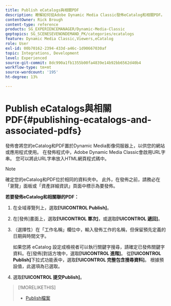 ```yaml
---
title: Publish eCatalogs與相關PDF
description: 瞭解如何從Adobe Dynamic Media Classic發佈eCatalog和相關PDF。
contentOwner: Rick Brough
content-type: reference
products: SG_EXPERIENCEMANAGER/Dynamic-Media-Classic
geptopics: SG_SCENESEVENONDEMAND_PK/categories/ecatalogs
feature: Dynamic Media Classic,Viewers,eCatalog
role: User
exl-id: 00b70162-2394-433d-a46c-1d90667030af
topic: Integrations, Development
level: Experienced
source-git-commit: 8dc990a1fb1355b00fa4839e14b92bb6562d40b4
workflow-type: tm+mt
source-wordcount: '195'
ht-degree: 13%

---
```


# Publish eCatalogs與相關PDF{#publishing-ecatalogs-and-associated-pdfs}

發佈會將您的eCatalog和PDF置於Dynamic Media影像伺服器上，以供您的網站或應用程式使用。 在發佈程式中，Adobe Dynamic Media Classic會啟用URL字串。 您可以將此URL字串放入HTML網頁程式碼中。

>[!NOTE]
>
>確定您的eCatalog和PDF位於相同的資料夾中。 此外，在發佈之前，請務必在「瀏覽」面板或「資產詳細資訊」頁面中標示為要發佈。

**若要發佈eCatalog和相關聯的PDF：**

1. 在全域導覽列上，選取&#x200B;**[!UICONTROL Publish]**。
1. 在[發佈]畫面上，選取&#x200B;**[!UICONTROL 單次]**，或選取&#x200B;**[!UICONTROL 遞回]**。
1. （選擇性）在「工作名稱」欄位中，輸入發佈工作的名稱，但保留預先定義的日期與時間文字。

   如果您將 eCatalog 設定成檢視者可以執行關鍵字搜尋，請確定已發佈關鍵字資料。在[發佈]對話方塊中，選取&#x200B;**[!UICONTROL 進階]**。 從&#x200B;**[!UICONTROL Publish]**&#x200B;下拉式功能表中，選取&#x200B;**[!UICONTROL 完整包含搜尋資料]**。 根據預設值，此選項為已選取。

1. 選取&#x200B;**[!UICONTROL 提交Publish]**。

>[!MORELIKETHIS]
>
>* [Publish檔案](publishing-files.md)
